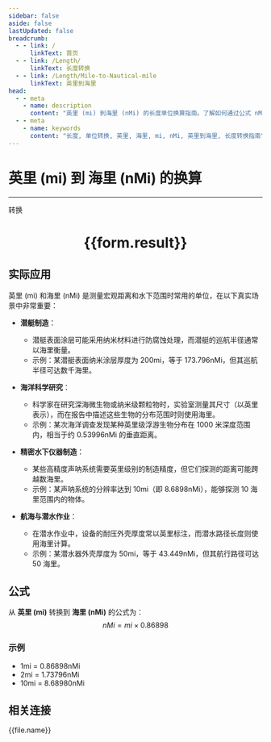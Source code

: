 ```yaml
---
sidebar: false
aside: false
lastUpdated: false
breadcrumb:
  - - link: /
      linkText: 首页
  - - link: /Length/
      linkText: 长度转换
  - - link: /Length/Mile-to-Nautical-mile
      linkText: 英里到海里
head:
  - - meta
    - name: description
      content: "英里 (mi) 到海里 (nMi) 的长度单位换算指南。了解如何通过公式 nMi = mi × 0.86898 转换为海里。"
  - - meta
    - name: keywords
      content: "长度, 单位转换, 英里, 海里, mi, nMi, 英里到海里, 长度转换指南"
---
```

# 英里 (mi) 到 海里 (nMi) 的换算
---
<script setup>
import { onMounted, reactive, inject, ref } from 'vue'
import { NButton, NForm, NFormItem, NInput, NInputNumber, NSelect, NCard, useMessage,NGrid ,NGi } from 'naive-ui'
import { defineClientComponent } from 'vitepress'
import { Length } from '../../files';

const convert = inject('convert')

const form = reactive({
  number: null,
  result: '',
})

const convertHandler = () => {
  if (form.number !== null && !isNaN(form.number)) {
    const convertedValue = parseFloat(form.number) * 0.86898
    form.result = `${form.number}mi = ${convertedValue.toFixed(5)}nMi`
  } else {
    form.result = '请输入有效的数值。'
  }
}
</script>

<n-form size="large" :model="form">
  <n-form-item label="英里 (mi)">
    <n-input-number v-model:value="form.number" placeholder="输入英里" style="width: 100%" />
  </n-form-item>
  <n-form-item>
    <n-button type="primary" @click="convertHandler" block>转换</n-button>
  </n-form-item>
</n-form>

<n-card  embedded :bordered="false" hoverable>
  <div  style="text-align:center">
    <h1>{{form.result}}</h1>
  </div>
</n-card>

## 实际应用

英里 (mi) 和海里 (nMi) 是测量宏观距离和水下范围时常用的单位，在以下真实场景中非常重要：

- **潜艇制造**：
  - 潜艇表面涂层可能采用纳米材料进行防腐蚀处理，而潜艇的巡航半径通常以海里衡量。
  - 示例：某潜艇表面纳米涂层厚度为 200mi，等于 173.796nMi，但其巡航半径可达数千海里。

- **海洋科学研究**：
  - 科学家在研究深海微生物或纳米级颗粒物时，实验室测量其尺寸（以英里表示），而在报告中描述这些生物的分布范围时则使用海里。
  - 示例：某次海洋调查发现某种英里级浮游生物分布在 1000 米深度范围内，相当于约 0.53996nMi 的垂直距离。

- **精密水下仪器制造**：
  - 某些高精度声呐系统需要英里级别的制造精度，但它们探测的距离可能跨越数海里。
  - 示例：某声呐系统的分辨率达到 10mi（即 8.6898nMi），能够探测 10 海里范围内的物体。

- **航海与潜水作业**：
  - 在潜水作业中，设备的耐压外壳厚度常以英里标注，而潜水路径长度则使用海里计算。
  - 示例：某潜水器外壳厚度为 50mi，等于 43.449nMi，但其航行路径可达 50 海里。

## 公式

从 **英里 (mi)** 转换到 **海里 (nMi)** 的公式为：
$$ nMi = mi \times 0.86898 $$

### 示例
- 1mi = 0.86898nMi
- 2mi = 1.73796nMi
- 10mi = 8.68980nMi

## 相关连接
<n-grid x-gap="12" :cols="4">
  <n-gi v-for="(file, index) in Length" :key="index">
    <n-button
      text
      tag="a"
      :href="file.path"
      type="primary"
    >
      {{file.name}}
    </n-button>
  </n-gi>
</n-grid>